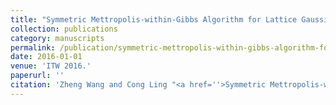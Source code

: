```yaml
---
title: "Symmetric Mettropolis-within-Gibbs Algorithm for Lattice Gaussian Sampling"
collection: publications
category: manuscripts
permalink: /publication/symmetric-mettropolis-within-gibbs-algorithm-for-lattice-gaussian-sampling
date: 2016-01-01
venue: 'ITW 2016.'
paperurl: ''
citation: 'Zheng Wang and Cong Ling "<a href=''>Symmetric Mettropolis-within-Gibbs Algorithm for Lattice Gaussian Sampling</a>",  ITW 2016.'
---
```


